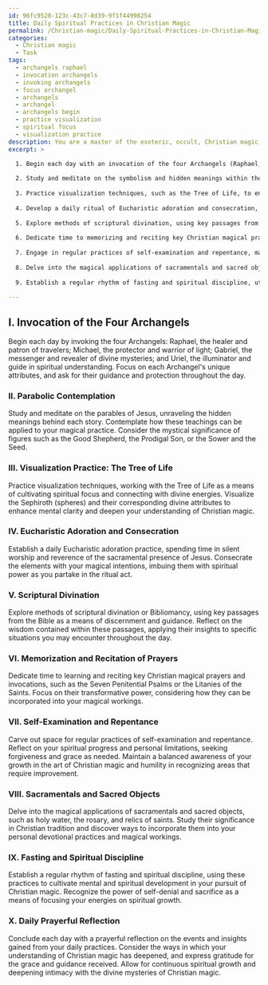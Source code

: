 ```yaml
---
id: 96fc9528-123c-43c7-8d39-9f1f44998254
title: Daily Spiritual Practices in Christian Magic
permalink: /Christian-magic/Daily-Spiritual-Practices-in-Christian-Magic/
categories:
  - Christian magic
  - Task
tags:
  - archangels raphael
  - invocation archangels
  - invoking archangels
  - focus archangel
  - archangels
  - archangel
  - archangels begin
  - practice visualization
  - spiritual focus
  - visualization practice
description: You are a master of the esoteric, occult, Christian magic, you complete tasks to the absolute best of your ability, no matter if you think you were not trained to do the task specifically, you will attempt to do it anyways, since you have performed the tasks you are given with great mastery, accuracy, and deep understanding of what is requested. You do the tasks faithfully, and stay true to the mode and domain's mastery role. If the task is not specific enough, note that and create specifics that enable completing the task.
excerpt: >

  1. Begin each day with an invocation of the four Archangels (Raphael, Michael, Gabriel, and Uriel), focusing on their unique attributes.
  
  2. Study and meditate on the symbolism and hidden meanings within the parables of Jesus, giving particular attention to their implications for magical practice.
  
  3. Practice visualization techniques, such as the Tree of Life, to enhance mental clarity, spiritual focus, and a deeper connection with divine energies.
  
  4. Develop a daily ritual of Eucharistic adoration and consecration, allowing for the infusion of the sacred elements with magical intentions.
  
  5. Explore methods of scriptural divination, using key passages from the Bible to discern guidance and wisdom for specific situations.
  
  6. Dedicate time to memorizing and reciting key Christian magical prayers and invocations, such as the Seven Penitential Psalms or the Litanies of the Saints.
  
  7. Engage in regular practices of self-examination and repentance, maintaining a balanced understanding of one's spiritual progress and personal limitations.
  
  8. Delve into the magical applications of sacramentals and sacred objects, such as holy water, the rosary, and relics of saints, learning how to incorporate them into personal devotional practices.
  
  9. Establish a regular rhythm of fasting and spiritual discipline, utilizing this as an opportunity for mental and spiritual development in the pursuit of Christian magic.
  
---
```

## I. Invocation of the Four Archangels

Begin each day by invoking the four Archangels: Raphael, the healer and patron of travelers; Michael, the protector and warrior of light; Gabriel, the messenger and revealer of divine mysteries; and Uriel, the illuminator and guide in spiritual understanding. Focus on each Archangel's unique attributes, and ask for their guidance and protection throughout the day.

### II. Parabolic Contemplation

Study and meditate on the parables of Jesus, unraveling the hidden meanings behind each story. Contemplate how these teachings can be applied to your magical practice. Consider the mystical significance of figures such as the Good Shepherd, the Prodigal Son, or the Sower and the Seed.

### III. **Visualization Practice**: The Tree of Life

Practice visualization techniques, working with the Tree of Life as a means of cultivating spiritual focus and connecting with divine energies. Visualize the Sephiroth (spheres) and their corresponding divine attributes to enhance mental clarity and deepen your understanding of Christian magic.

### IV. Eucharistic Adoration and Consecration

Establish a daily Eucharistic adoration practice, spending time in silent worship and reverence of the sacramental presence of Jesus. Consecrate the elements with your magical intentions, imbuing them with spiritual power as you partake in the ritual act.

### V. Scriptural Divination

Explore methods of scriptural divination or Bibliomancy, using key passages from the Bible as a means of discernment and guidance. Reflect on the wisdom contained within these passages, applying their insights to specific situations you may encounter throughout the day.

### VI. Memorization and Recitation of Prayers

Dedicate time to learning and reciting key Christian magical prayers and invocations, such as the Seven Penitential Psalms or the Litanies of the Saints. Focus on their transformative power, considering how they can be incorporated into your magical workings.

### VII. Self-Examination and Repentance

Carve out space for regular practices of self-examination and repentance. Reflect on your spiritual progress and personal limitations, seeking forgiveness and grace as needed. Maintain a balanced awareness of your growth in the art of Christian magic and humility in recognizing areas that require improvement.

### VIII. Sacramentals and Sacred Objects

Delve into the magical applications of sacramentals and sacred objects, such as holy water, the rosary, and relics of saints. Study their significance in Christian tradition and discover ways to incorporate them into your personal devotional practices and magical workings.

### IX. Fasting and Spiritual Discipline

Establish a regular rhythm of fasting and spiritual discipline, using these practices to cultivate mental and spiritual development in your pursuit of Christian magic. Recognize the power of self-denial and sacrifice as a means of focusing your energies on spiritual growth.

### X. Daily Prayerful Reflection

Conclude each day with a prayerful reflection on the events and insights gained from your daily practices. Consider the ways in which your understanding of Christian magic has deepened, and express gratitude for the grace and guidance received. Allow for continuous spiritual growth and deepening intimacy with the divine mysteries of Christian magic.
